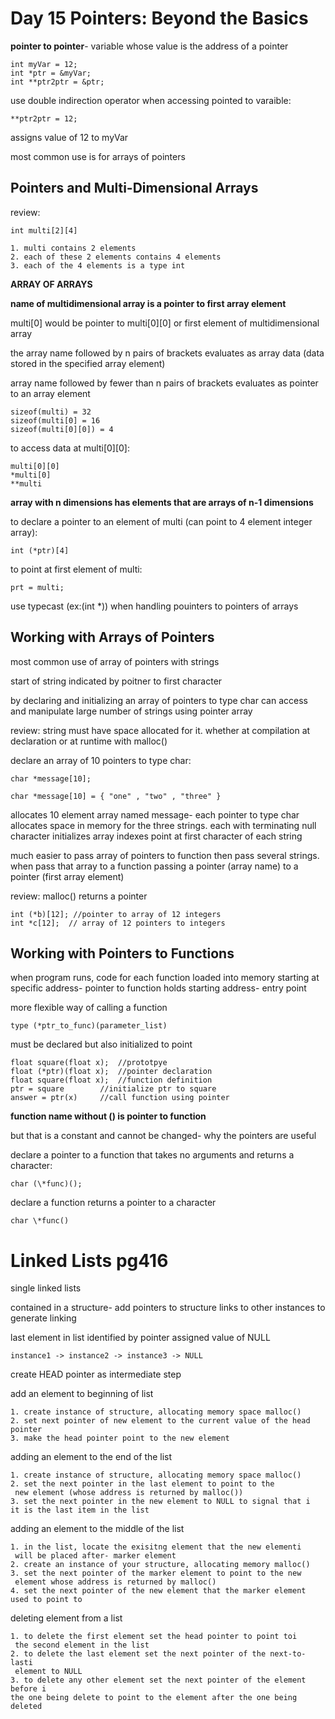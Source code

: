 # Day 15 Pointers: Beyond the Basics

**pointer to pointer**- variable whose value is the address of a pointer

	int myVar = 12;
	int *ptr = &myVar;
	int **ptr2ptr = &ptr;

use double indirection operator when accessing pointed to varaible:

	**ptr2ptr = 12;

assigns value of 12 to myVar

most common use is for arrays of pointers

## Pointers and Multi-Dimensional Arrays

review:
	
	int multi[2][4]
	
	1. multi contains 2 elements
	2. each of these 2 elements contains 4 elements
	3. each of the 4 elements is a type int

**ARRAY OF ARRAYS**

**name of multidimensional array is a pointer to first array element**

multi[0] would be pointer to multi[0][0] or first element of multidimensional array

the array name followed by n pairs of brackets evaluates as array data (data stored in the specified array element)

array name followed by fewer than n pairs of brackets evaluates as pointer to an array element

	sizeof(multi) = 32
	sizeof(multi[0] = 16
	sizeof(multi[0][0]) = 4

to access data at multi[0][0]:

	multi[0][0]
	*multi[0]
	**multi

**array with n dimensions has elements that are arrays of n-1 dimensions**

to declare a pointer to an element of multi (can point to 4 element integer array):

	int (*ptr)[4]

to point at first element of multi:

	prt = multi;

use typecast (ex:(int \*)) when handling pouinters to pointers of arrays

## Working with Arrays of Pointers

most common use of array of pointers with strings

start of string indicated by poitner to first character

by declaring and initializing an array of pointers to type char can access and manipulate large number of strings using pointer array

review: string must have space allocated for it. whether at compilation at declaration or at runtime with malloc()

declare an array of 10 pointers to type char:

	char *message[10];

	char *message[10] = { "one" , "two" , "three" }

allocates 10 element array named message- each pointer to type char
allocates space in memory for the three strings. each with terminating null character
initializes array indexes point at first character of each string

much easier to pass array of pointers to function then pass several strings. when pass 
that array to a function passing a pointer (array name) to a pointer (first array element)

review: malloc() returns a pointer

	int (*b)[12]; //pointer to array of 12 integers
	int *c[12];  // array of 12 pointers to integers

## Working with Pointers to Functions

when program runs, code for each function loaded into memory starting at specific 
address- pointer to function holds starting address- entry point

more flexible way of calling a function

	type (*ptr_to_func)(parameter_list)

must be declared but also initialized to point

	float square(float x);	//prototpye
	float (*ptr)(float x);	//pointer declaration
	float square(float x);	//function definition
	ptr = square 		//initialize ptr to square
	answer = ptr(x)		//call function using pointer

**function name without () is pointer to function**

but that is a constant and cannot be changed- why the pointers are useful

declare a pointer to a function that takes no arguments and returns a character:
	
	char (\*func)();

declare a function returns a pointer to a character

	char \*func()

# Linked Lists pg416

single linked lists

contained in a structure- add pointers to structure links to other instances to generate linking

last element in list identified by pointer assigned value of NULL

	instance1 -> instance2 -> instance3 -> NULL

create HEAD pointer as intermediate step

add an element to beginning of list

	1. create instance of structure, allocating memory space malloc()
	2. set next pointer of new element to the current value of the head pointer
	3. make the head pointer point to the new element

adding an element to the end of the list

	1. create instance of structure, allocating memory space malloc()
	2. set the next pointer in the last element to point to the
	 new element (whose address is returned by malloc())
	3. set the next pointer in the new element to NULL to signal that i
	it is the last item in the list

adding an element to the middle of the list

	1. in the list, locate the exisitng element that the new elementi
	 will be placed after- marker element
	2. create an instance of your structure, allocating memory malloc()
	3. set the next pointer of the marker element to point to the new
	 element whose address is returned by malloc()
	4. set the next pointer of the new element that the marker element used to point to

deleting element from a list

	1. to delete the first element set the head pointer to point toi
	 the second element in the list
	2. to delete the last element set the next pointer of the next-to-lasti
	 element to NULL
	3. to delete any other element set the next pointer of the element before i
	the one being delete to point to the element after the one being deleted

  



